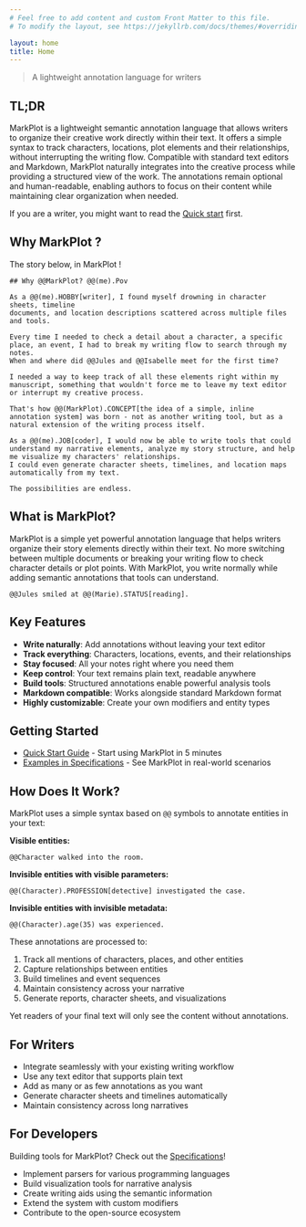 ```yaml
---
# Feel free to add content and custom Front Matter to this file.
# To modify the layout, see https://jekyllrb.com/docs/themes/#overriding-theme-defaults

layout: home
title: Home
---
```

> A lightweight annotation language for writers

## TL;DR

MarkPlot is a lightweight semantic annotation language that allows writers to organize their creative work directly within their text. It offers a simple syntax to track characters, locations, plot elements and their relationships, without interrupting the writing flow. Compatible with standard text editors and Markdown, MarkPlot naturally integrates into the creative process while providing a structured view of the work. The annotations remain optional and human-readable, enabling authors to focus on their content while maintaining clear organization when needed.

If you are a writer, you might want to read the [Quick start](quickstart.html) first.

## Why MarkPlot ?

The story below, in MarkPlot !

```markplot
## Why @@MarkPlot? @@(me).Pov

As a @@(me).HOBBY[writer], I found myself drowning in character sheets, timeline
documents, and location descriptions scattered across multiple files and tools.

Every time I needed to check a detail about a character, a specific place, an event, I had to break my writing flow to search through my notes.
When and where did @@Jules and @@Isabelle meet for the first time?

I needed a way to keep track of all these elements right within my manuscript, something that wouldn't force me to leave my text editor or interrupt my creative process.

That's how @@(MarkPlot).CONCEPT[the idea of a simple, inline annotation system] was born - not as another writing tool, but as a natural extension of the writing process itself.

As a @@(me).JOB[coder], I would now be able to write tools that could understand my narrative elements, analyze my story structure, and help me visualize my characters' relationships.
I could even generate character sheets, timelines, and location maps automatically from my text.

The possibilities are endless.
```

## What is MarkPlot?

MarkPlot is a simple yet powerful annotation language that helps writers organize their story elements directly within their text. No more switching between multiple documents or breaking your writing flow to check character details or plot points. With MarkPlot, you write normally while adding semantic annotations that tools can understand.

```markplot
@@Jules smiled at @@(Marie).STATUS[reading].
```

## Key Features

- **Write naturally**: Add annotations without leaving your text editor
- **Track everything**: Characters, locations, events, and their relationships
- **Stay focused**: All your notes right where you need them
- **Keep control**: Your text remains plain text, readable anywhere
- **Build tools**: Structured annotations enable powerful analysis tools
- **Markdown compatible**: Works alongside standard Markdown format
- **Highly customizable**: Create your own modifiers and entity types

## Getting Started

- [Quick Start Guide](quickstart.html) - Start using MarkPlot in 5 minutes
- [Examples in Specifications](specifications.html#examples) - See MarkPlot in real-world scenarios

## How Does It Work?

MarkPlot uses a simple syntax based on `@@` symbols to annotate entities in your text:

**Visible entities:**
```markplot
@@Character walked into the room.
```

**Invisible entities with visible parameters:**
```markplot
@@(Character).PROFESSION[detective] investigated the case.
```

**Invisible entities with invisible metadata:**
```markplot
@@(Character).age(35) was experienced.
```

These annotations are processed to:
1. Track all mentions of characters, places, and other entities
2. Capture relationships between entities
3. Build timelines and event sequences
4. Maintain consistency across your narrative
5. Generate reports, character sheets, and visualizations

Yet readers of your final text will only see the content without annotations.

## For Writers

- Integrate seamlessly with your existing writing workflow
- Use any text editor that supports plain text
- Add as many or as few annotations as you want
- Generate character sheets and timelines automatically
- Maintain consistency across long narratives

## For Developers

Building tools for MarkPlot? Check out the [Specifications](specifications.html)!

- Implement parsers for various programming languages
- Build visualization tools for narrative analysis
- Create writing aids using the semantic information
- Extend the system with custom modifiers
- Contribute to the open-source ecosystem